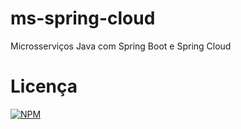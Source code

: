 # ms-spring-cloud
Microsserviços Java com Spring Boot e Spring Cloud

# Licença 
[![NPM](https://img.shields.io/badge/License-MIT-green)](https://github.com/jonathan1Henrique/ms-spring-cloud/blob/master/LICENSE)
